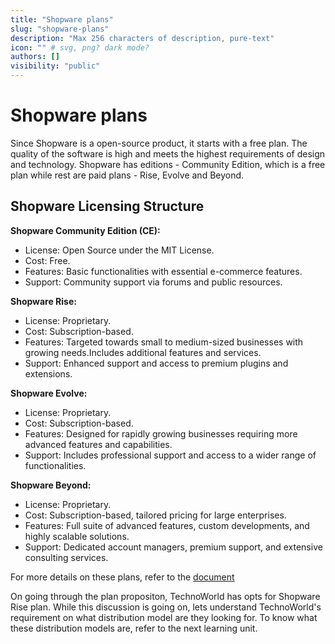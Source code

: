 ```yaml
---
title: "Shopware plans"
slug: "shopware-plans"
description: "Max 256 characters of description, pure-text"
icon: "" # svg, png? dark mode?
authors: []
visibility: "public"
---
```


# Shopware plans

Since Shopware is a open-source product, it starts with a free plan. The quality of the software is high and meets the highest requirements of design and technology. Shopware has editions - Community Edition, which is a free plan while rest are paid plans - Rise, Evolve and Beyond.

## Shopware Licensing Structure

**Shopware Community Edition (CE):**

- License: Open Source under the MIT License.
- Cost: Free.
- Features: Basic functionalities with essential e-commerce features.
- Support: Community support via forums and public resources.

**Shopware Rise:**

- License: Proprietary.
- Cost: Subscription-based.
- Features: Targeted towards small to medium-sized businesses with growing needs.Includes additional features and services.
- Support: Enhanced support and access to premium plugins and extensions.

**Shopware Evolve:**

- License: Proprietary.
- Cost: Subscription-based.
- Features: Designed for rapidly growing businesses requiring more advanced features and capabilities.
- Support: Includes professional support and access to a wider range of functionalities.

**Shopware Beyond:**

-  License: Proprietary.
- Cost: Subscription-based, tailored pricing for large enterprises.
- Features: Full suite of advanced features, custom developments, and highly scalable solutions.
- Support: Dedicated account managers, premium support, and extensive consulting services.

For more details on these plans, refer to the [document](https://www.shopware.com/en/pricing/)

On going through the plan propositon, TechnoWorld has opts for Shopware Rise plan. While this discussion is going on, lets understand TechnoWorld's requirement on what distribution model are they looking for. To know what these distribution models are, refer to the next learning unit.

